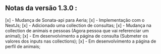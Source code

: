 ## Notas da versão 1.3.0 :

[x] - Mudança de Sonata-api para Aeria;
[x] - Implementação com o NextJs;
[x] - Adicionado uma collection de consultas;
[x] - Mudança na collection de animais e pessoas (Agora pessoa que vai referenciar um animal);
[x] - Em desenvolvimento a página de consulta (Submeter os valores dos inputs nas collections);
[x] - Em desenvolvimento a página de perfil de animais;